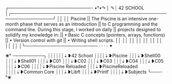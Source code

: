 ╭──────────────────────────┈ •°•↷
│                       ✎┊ 42 SCHOOL
│╭────────────────────────────────────────────────────────────────╯
││
││  Piscine
||  The Piscine is an intensive one-month phase that serves as an introduction 
||  to C programming and the command line. During this stage, I worked on daily
||  projects designed to solidify my knowledge in:
|| • Basic C concepts (pointers, arrays, functions)
|| • Version control with git
|| • Writing shell scripts.
││
││
││
││
││
││
││
││
││
│╰─────────────────────── · · · · ✦

❀° ┄─────────╮
┊┊┊┊┊┊⇣❥42 School
┊┊┊┊⇣❥Piscine
┊┊┊⇣❥Shell00
┊┊┊⇣❥Shell01
┊┊┊⇣❥C01
┊┊┊⇣❥C02
┊┊┊⇣❥C03
┊┊┊⇣❥C04
┊┊┊⇣❥C05
┊┊┊⇣❥C06
┊┊┊┊⇣❥Piscine Reloaded
┊┊┊⇣❥PiscineReloaded
┊┊┊┊⇣❥Common Core
┊┊┊⇣❥Libft
┊┊┊⇣❥Printf
┊┊┊┊⇣❥Subjects
╰───┄ °❀
